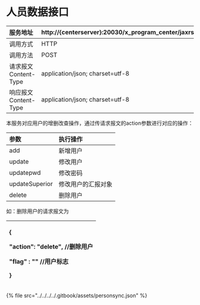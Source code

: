 # 人员数据接口

| 服务地址 | http://{centerserver}:20030/x\_program\_center/jaxrs/invoke/personSync/execute |
| :--- | :--- |
| 调用方式 | HTTP |
| 调用方法 | POST |
| 请求报文Content-Type | application/json; charset=utf-8 |
| 响应报文Content-Type | application/json; charset=utf-8 |

本服务对应用户的增删改查操作，通过传请求报文的action参数进行对应的操作：

| 参数 | 执行操作 |
| :--- | :--- |
| add | 新增用户 |
| update | 修改用户 |
| updatepwd | 修改密码 |
| updateSuperior | 修改用户的汇报对象 |
| delete | 删除用户 |

如：删除用户的请求报文为

<table>
  <thead>
    <tr>
      <th style="text-align:left">
        <p>{</p>
        <p>&quot;action&quot;: &quot;delete&quot;, //&#x5220;&#x9664;&#x7528;&#x6237;</p>
        <p>&quot;flag&quot; : &quot;&quot; //&#x7528;&#x6237;&#x6807;&#x5FD7;</p>
        <p>}</p>
      </th>
    </tr>
  </thead>
  <tbody></tbody>
</table>{% file src="../../../../.gitbook/assets/personsync.json" %}



